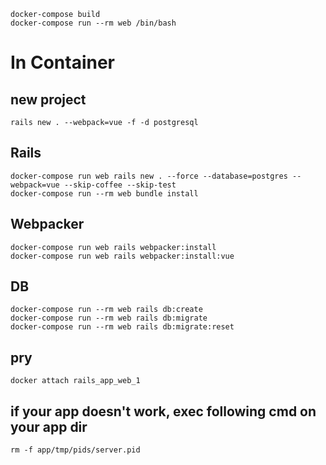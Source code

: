 `docker-compose build`  
`docker-compose run --rm web /bin/bash`  

# In Container
## new project
`rails new . --webpack=vue -f -d postgresql`  

## Rails
`docker-compose run web rails new . --force --database=postgres --webpack=vue --skip-coffee --skip-test`  
`docker-compose run --rm web bundle install`  

## Webpacker
`docker-compose run web rails webpacker:install`  
`docker-compose run web rails webpacker:install:vue`

## DB
`docker-compose run --rm web rails db:create`  
`docker-compose run --rm web rails db:migrate`  
`docker-compose run --rm web rails db:migrate:reset`  

## pry
`docker attach rails_app_web_1`

## if your app doesn't work, exec following cmd on your app dir
`rm -f app/tmp/pids/server.pid`
